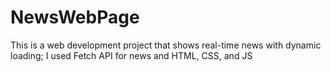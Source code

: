 # NewsWebPage
This is a web development project that shows real-time news with dynamic loading; I used Fetch API for news and HTML, CSS, and JS
